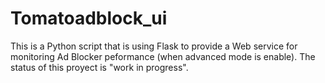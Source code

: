 # Tomatoadblock_ui
This is a Python script that is using Flask to provide a Web service for monitoring Ad Blocker peformance (when advanced mode is enable).
The status of this proyect is "work in progress".
